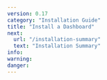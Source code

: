 ```yaml
---
version: 0.17
category: "Installation Guide"
title: "Install a Dashboard"
next:
  url: "/installation-summary"
  text: "Installation Summary"
info:
warning:
danger:
---
```

